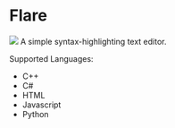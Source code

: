 # Flare
![](https://github.com/jamsterwes/flare/Flob/master/images/flare.png)
A simple syntax-highlighting text editor.

Supported Languages:
* C++
* C#
* HTML
* Javascript
* Python
